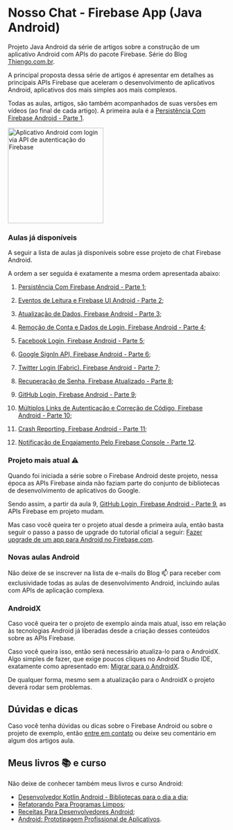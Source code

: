 # Nosso Chat - Firebase App (Java Android)

Projeto Java Android da série de artigos sobre a construção de um aplicativo Android com APIs do pacote Firebase. Série do Blog [Thiengo.com.br](https://www.thiengo.com.br).

A principal proposta dessa série de artigos é apresentar em detalhes as principais APIs Firebase que aceleram o desenvolvimento de aplicativos Android, aplicativos dos mais simples aos mais complexos.

Todas as aulas, artigos, são também acompanhados de suas versões em vídeos (ao final de cada artigo). A primeira aula é a [Persistência Com Firebase Android - Parte 1](https://www.thiengo.com.br/persistencia-com-firebase-android-parte-1).

<img src="https://www.thiengo.com.br/img/post/normal/ler6v2tht6bo21u8o1ti71juj478842ae9fe913fe4056e3a0b20c1395d.jpg" width="220" alt="Aplicativo Android com login via API de autenticação do Firebase">

### Aulas já disponíveis

A seguir a lista de aulas já disponíveis sobre esse projeto de chat Firebase Android.

A ordem a ser seguida é exatamente a mesma ordem apresentada abaixo:

1. [Persistência Com Firebase Android - Parte 1](https://www.thiengo.com.br/persistencia-com-firebase-android-parte-1);

2. [Eventos de Leitura e Firebase UI Android - Parte 2](https://www.thiengo.com.br/eventos-de-leitura-e-firebase-ui-android-parte-2);

3. [Atualização de Dados, Firebase Android - Parte 3](https://www.thiengo.com.br/atualizacao-de-dados-firebase-android-parte-3);

4. [Remoção de Conta e Dados de Login, Firebase Android - Parte 4](https://www.thiengo.com.br/remocao-de-conta-e-dados-de-login-firebase-android-parte-4);

5. [Facebook Login, Firebase Android - Parte 5](https://www.thiengo.com.br/facebook-login-firebase-android-parte-5);

6. [Google SignIn API, Firebase Android - Parte 6](https://www.thiengo.com.br/google-signin-api-firebase-android-parte-6);

7. [Twitter Login (Fabric), Firebase Android - Parte 7](https://www.thiengo.com.br/twitter-login-fabric-firebase-android-parte-7);

8. [Recuperação de Senha, Firebase Atualizado - Parte 8](https://www.thiengo.com.br/recuperacao-de-senha-firebase-atualizado-parte-8);

9. [GitHub Login, Firebase Android - Parte 9](https://www.thiengo.com.br/github-login-firebase-android-parte-9);

10. [Múltiplos Links de Autenticação e Correção de Código, Firebase Android - Parte 10](https://www.thiengo.com.br/multiplos-links-de-autenticacao-e-correcao-de-codigo-firebase-android-parte-10);

11. [Crash Reporting, Firebase Android - Parte 11](https://www.thiengo.com.br/crash-reporting-firebase-android-parte-11);

12. [Notificação de Engajamento Pelo Firebase Console - Parte 12](https://www.thiengo.com.br/notificacao-de-engajamento-pelo-firebase-console-parte-12).

### Projeto mais atual ⚠

Quando foi iniciada a série sobre o Firebase Android deste projeto, nessa época as APIs Firebase ainda não faziam parte do conjunto de bibliotecas de desenvolvimento de aplicativos do Google.

Sendo assim, a partir da aula 9, [GitHub Login, Firebase Android - Parte 9](https://www.thiengo.com.br/github-login-firebase-android-parte-9), as APIs Firebase em projeto mudam.

Mas caso você queira ter o projeto atual desde a primeira aula, então basta seguir o passo a passo de upgrade do tutorial oficial a seguir: [Fazer upgrade de um app para Android no Firebase.com](https://firebase.google.com/support/guides/firebase-android?hl=pt-BR).

### Novas aulas Android

Não deixe de se inscrever na lista de e-mails do Blog 📫 para receber com exclusividade todas as aulas de desenvolvimento Android, incluindo aulas com APIs de aplicação complexa.

### AndroidX

Caso você queira ter o projeto de exemplo ainda mais atual, isso em relação às tecnologias Android já liberadas desde a criação desses conteúdos sobre as APIs Firebase.

Caso você queira isso, então será necessário atualiza-lo para o AndroidX. Algo simples de fazer, que exige poucos cliques no Android Studio IDE, exatamente como apresentado em: [Migrar para o AndroidX](https://developer.android.com/jetpack/androidx/migrate?hl=pt-br).

De qualquer forma, mesmo sem a atualização para o AndroidX o projeto deverá rodar sem problemas.

## Dúvidas e dicas

Caso você tenha dúvidas ou dicas sobre o Firebase Android ou sobre o projeto de exemplo, então [entre em contato](https://www.thiengo.com.br/contato) ou deixe seu comentário em algum dos artigos aula.

## Meus livros 📚 e curso

Não deixe de conhecer também meus livros e curso Android:

- [Desenvolvedor Kotlin Android - Bibliotecas para o dia a dia](https://www.thiengo.com.br/livro-desenvolvedor-kotlin-android);
- [Refatorando Para Programas Limpos](https://www.thiengo.com.br/livro-refatorando-para-programas-limpos);
- [Receitas Para Desenvolvedores Android](https://www.thiengo.com.br/livro-receitas-para-desenvolvedores-android);
- [Android: Prototipagem Profissional de Aplicativos](https://www.udemy.com/course/android-prototipagem-profissional-de-aplicativos/?locale=pt_BR&persist_locale=).
